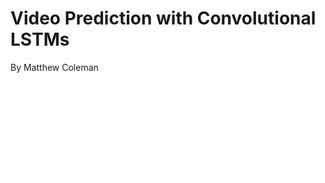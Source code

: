 # Video Prediction with Convolutional LSTMs

By Matthew Coleman

![Project Report](media/report/build/main.pdf)
